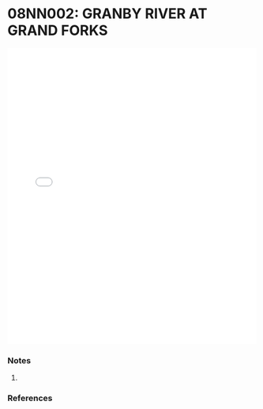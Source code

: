 # 08NN002: GRANBY RIVER AT GRAND FORKS

<iframe src="/_static/stations/08NN002_fdc.html" width="100%" height="600" frameborder="0"></iframe>

### Notes
1. 

### References

